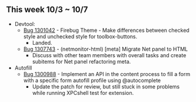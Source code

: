 ## This week 10/3 ~ 10/7
* Devtool:
    - [Bug 1301042](https://bugzilla.mozilla.org/show_bug.cgi?id=1301042) - Firebug Theme - Make differences between checked style and unchecked style for toolbox-buttons.
        - Landed.
    - [Bug 1307743](https://bugzilla.mozilla.org/show_bug.cgi?id=1307743) - (netmonitor-html) [meta] Migrate Net panel to HTML
        - Discuss with other team members with overall tasks and create subitems for Net panel refactoring meta.
* Autofill
    - [Bug 1300988](https://bugzilla.mozilla.org/show_bug.cgi?id=1300988) - Implement an API in the content process to fill a form with a specific form autofill profile using @autocomplete
        - Update the patch for review, but still stuck in some problems while running XPCshell test for extension.
